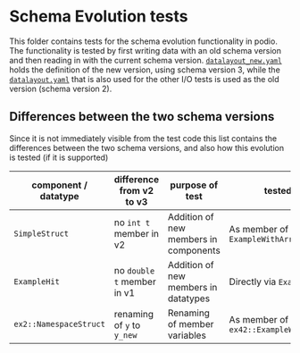 # Schema Evolution tests
This folder contains tests for the schema evolution functionality in podio. The
functionality is tested by first writing data with an old schema version and
then reading in with the current schema version.
[`datalayout_new.yaml`](./datalayout_new.yaml) holds the definition of the new
version, using schema version 3, while the
[`datalayout.yaml`](../datalayout.yaml) that is also used for the other I/O
tests is used as the old version (schema version 2).

## Differences between the two schema versions
Since it is not immediately visible from the test code this list contains the
differences between the two schema versions, and also how this evolution is
tested (if it is supported)

| component / datatype | difference from v2 to v3 | purpose of test | tested with |
|--|--|--|--|
| `SimpleStruct` | no `int t` member in v2 | Addition of new members in components | As  member of `ExampleWithArrayComponent` |
| `ExampleHit` | no `double t` member in v1 | Addition of new members in datatypes | Directly via `ExampleHit` |
| `ex2::NamespaceStruct` | renaming of `y` to `y_new` | Renaming of member variables | As member of `ex42::ExampleWithNamespace` |
